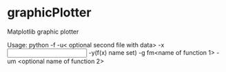 # graphicPlotter
Matplotlib graphic plotter 

Usage:
  python -f<path to the file with the data> -u< optional second file with data> -x<input name set> -y(f(x) name set) -g<graphic title> fm<name of function 1> -um <optional name of function 2>

